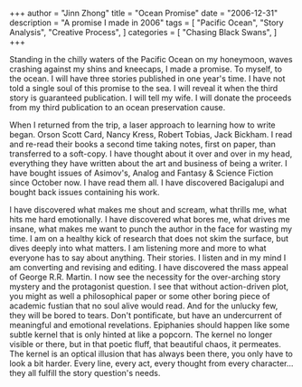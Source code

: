 +++
author = "Jinn Zhong"
title = "Ocean Promise"
date = "2006-12-31"
description = "A promise I made in 2006"
tags = [
    "Pacific Ocean",
    "Story Analysis",
    "Creative Process",
]
categories = [
    "Chasing Black Swans",
]
+++

Standing in the chilly waters of the Pacific Ocean on my honeymoon, waves crashing against my shins and kneecaps, I made a promise. To myself, to the ocean. I will have three stories published in one year's time. I have not told a single soul of this promise to the sea. I will reveal it when the third story is guaranteed publication. I will tell my wife. I will donate the proceeds from my third publication to an ocean preservation cause. 

When I returned from the trip, a laser approach to learning how to write began. Orson Scott Card, Nancy Kress, Robert Tobias, Jack Bickham. I read and re-read their books a second time taking notes, first on paper, than transferred to a soft-copy. I have thought about it over and over in my head, everything they have written about the art and business of being a writer. I have bought issues of Asimov's, Analog and Fantasy & Science Fiction since October now. I have read them all. I have discovered Bacigalupi and bought back issues containing his work. 

I have discovered what makes me shout and scream, what thrills me, what hits me hard emotionally. I have discovered what bores me, what drives me insane, what makes me want to punch the author in the face for wasting my time. I am on a healthy kick of research that does not skim the surface, but dives deeply into what matters. I am listening more and more to what everyone has to say about anything. Their stories. I listen and in my mind I am converting and revising and editing. I have discovered the mass appeal of George R.R. Martin. I now see the necessity for the over-arching story mystery and the protagonist question. I see that without action-driven plot, you might as well a philosophical paper or some other boring piece of academic fustian that no soul alive would read. And for the unlucky few, they will be bored to tears. Don't pontificate, but have an undercurrent of meaningful and emotional revelations. Epiphanies should happen like some subtle kernel that is only hinted at like a popcorn. The kernel no longer visible or there, but in that poetic fluff, that beautiful chaos, it permeates. The kernel is an optical illusion that has always been there, you only have to look a bit harder.  Every line, every act, every thought from every character... they all fulfill the story question's needs.
